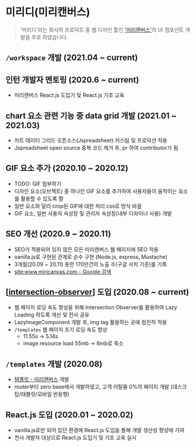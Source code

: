 # 미리디(미리캔버스)

> '미리디'라는 회사의 프로덕트 중 웹 디자인 툴인 ['미리캔버스'](http://www.miricanvas.com/design)의 UI 컴포넌트 개발을 주로 하였습니다.

## `/workspace` 개발 (2021.04 ~ current)

## 인턴 개발자 멘토링 (2020.6 ~ current)

- 미리캔버스 React.js 도입기 및 React.js 기초 교육

## chart 요소 관련 기능 중 data grid 개발 (2021.01 ~ 2021.03)

- 차트 데이터 그리드 오픈소스(Jspreadsheet) 커스텀 및 프로덕션 적용
- Jspreadsheet open source 중복 코드 제거 후, pr 하여 contributor가 됨

## GIF 요소 추가 (2020.10 ~ 2020.12)

- TODO: GIF 첨부하기
- 디자인 요소(오브젝트) 중 하나인 GIF 요소를 추가하여 사용자들이 움직이는 요소를 활용할 수 있도록 함
- 일반 요소와 달리 crop된 GIF에 대한 처리 css로 방식 바꿈
- GIF 요소, 일반 사용자 속성창 및 관리자 속성창(내부 디자이너 사용) 개발

## SEO 개선 (2020.9 ~ 2020.11)

- SEO가 적용되어 있지 않은 모든 미리캔버스 웹 페이지에 SEO 적용
- vanilla.js로 구현된 관계로 순수 구현 (Node.js, express, Mustache)
- 3개월(20.09 ~ 20.11) 동안 170만건의 노출 수(구글 서치 기준)를 기록
- [site:www.miricanvas.com - Google 검색](https://www.google.com/search?q=site%3Awww.miricanvas.com&oq=site%3Awww.miricanvas.com&aqs=chrome..69i57j69i58.4154j0j7&sourceid=chrome&ie=UTF-8)

## [[intersection-observer]] 도입 (2020.08 ~ current)

- 웹 페이지 로딩 속도 향상을 위해 Intersection Observer를 활용하여 Lazy Loading 하도록 개선 및 전사 공유
- LazyImageComponent 개발 후, img tag 활용하는 곳에 점진적 적용
- `/templates` 웹 페이지 초기 로딩 속도 향상
  - 11.55s -> 5.14s
  - image resource load 55mb -> 6mb로 축소

## `/templates` 개발 (2020.08)

- [템플릿 - 미리캔버스](https://www.miricanvas.com/templates) 개발
- router부터 zero base에서 개발하였고, 고객 이탈율 0%의 페이지 개발 (데스크탑/태블릿/모바일 반응형)

## React.js 도입 (2020.01 ~ 2020.02)

- vanilla.js로만 되어 있던 환경에 React.js 도입을 통해 개발 생산성 향샹에 기여
- 전사 개발자 대상으로 React.js 도입기 및 기초 교육 실시

[//begin]: # "Autogenerated link references for markdown compatibility"
[intersection-observer]: ../../front-end/etc/intersection-observer "Intersection Observer"
[//end]: # "Autogenerated link references"
